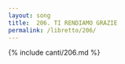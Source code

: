 ```yaml
---
layout: song
title:  206. TI RENDIAMO GRAZIE
permalink: /libretto/206/
---
```

{% include canti/206.md %}   